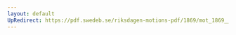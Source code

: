 ```yaml
---
layout: default
UpRedirect: https://pdf.swedeb.se/riksdagen-motions-pdf/1869/mot_1869__ak__00267.pdf
---
```

